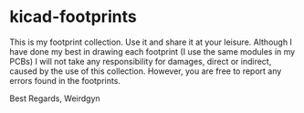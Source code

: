 # kicad-footprints

This is my footprint collection.
Use it and share it at your leisure.
Although I have done my best in drawing each footprint (I use the same modules in my PCBs) I will not take any responsibility for damages, direct or indirect, caused by the use of this collection. However, you are free to report any errors found in the footprints.

Best Regards,
 Weirdgyn
